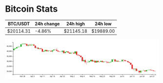 # Bitcoin Stats

BTC/USDT|24h change|24h high|24h low|
|---|---|---|---|
|$20114.31|-4.86%|$21145.18|$19889.00|

<img src="./chart.svg">

